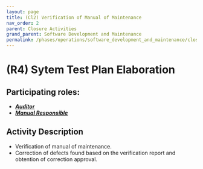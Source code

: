 ```yaml
---
layout: page
title: (Cl2) Verification of Manual of Maintenance
nav_order: 2
parent: Closure Activities
grand_parent: Software Development and Maintenance
permalink: /phases/operations/software_development_and_maintenance/closure/cl2/
---
```




# (R4) Sytem Test Plan Elaboration

## Participating roles:
* <a href="/roles/">_**Auditor**_</a>
* <a href="/roles/">_**Manual Responsible**_</a>

## Activity Description
* Verification of manual of maintenance.
* Correction of defects found based on the verification report and obtention of correction approval.